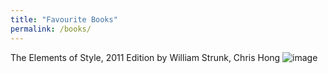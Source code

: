 ```yaml
---
title: "Favourite Books"
permalink: /books/
---
```



The Elements of Style, 2011 Edition by William Strunk, Chris Hong
![image](https://shiraz-ahmad.com/assets/images/eos.jpg)
